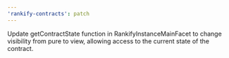 ```yaml
---
'rankify-contracts': patch
---
```


Update getContractState function in RankifyInstanceMainFacet to change visibility from pure to view, allowing access to the current state of the contract.

